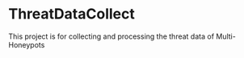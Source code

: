 # ThreatDataCollect
This project is for collecting and processing the threat data of Multi-Honeypots
